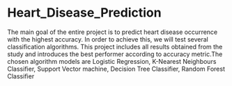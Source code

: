 # Heart_Disease_Prediction

The main goal of the entire project is to predict heart disease occurrence with the highest accuracy. In order to achieve this, we will test several classification algorithms. This project includes all results obtained from the study and introduces the best performer according to accuracy metric.The chosen algorithm models are Logistic Regression, K-Nearest Neighbours Classifier, Support Vector machine, Decision Tree Classifier, Random Forest Classifier
